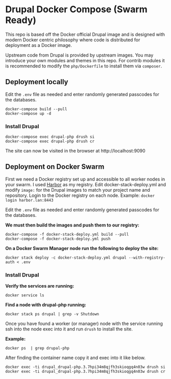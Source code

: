 # Drupal Docker Compose (Swarm Ready)

This repo is based off the Docker official Drupal image and is designed with modern Docker centric philosophy where code is distributed for deployment as a Docker image. 

Upstream code from Drupal is provided by upstream images. You may introduce your own modules and themes in this repo. For contrib modules it is recommended to modify the `php/Dockerfile` to install them via `composer`.

## Deployment locally

Edit the `.env` file as needed and enter randomly generated passcodes for the databases.

```
docker-compose build --pull
docker-compose up -d
```
### Install Drupal
```
docker-compose exec drupal-php drush si
docker-compose exec drupal-php drush cr
```

The site can now be visited in the browser at http://localhost:9090

## Deployment on Docker Swarm


First we need a Docker registry set up and accessible to all worker nodes in your swarm. I used [Harbor](https://goharbor.io/) as my registry. Edit docker-stack-deploy.yml and modify `image:` for the Drupal images to match your project name and repository. Login to the Docker registry on each node. Example: `docker login harbor.lan:8443`

Edit the `.env` file as needed and enter randomly generated passcodes for the databases.

**We must then build the images and push them to our registry:**

```
docker-compose -f docker-stack-deploy.yml build --pull
docker-compose -f docker-stack-deploy.yml push
```

**On a Docker Swarm Manager node run the following to deploy the site:**

```
docker stack deploy -c docker-stack-deploy.yml drupal --with-registry-auth < .env
```

### Install Drupal

**Verify the services are running:**

```
docker service ls
```

**Find a node with drupal-php running:**

```
docker stack ps drupal | grep -v Shutdown
```

Once you have found a worker (or manager) node with the service running ssh into the node exec into it and run `drush` to install the site.


**Example:**

```
docker ps  | grep drupal-php
```

After finding the container name copy it and exec into it like below.

```
docker exec -ti drupal_drupal-php.3.7hpi34m8qjfh3skioqgq4n03w drush si
docker exec -ti drupal_drupal-php.3.7hpi34m8qjfh3skioqgq4n03w drush cr
```